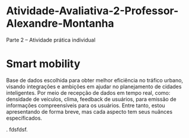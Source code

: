 # Atividade-Avaliativa-2-Professor-Alexandre-Montanha
Parte 2 – Atividade prática individual 

# Smart mobility
Base de dados escolhida para obter melhor eficiência no tráfico urbano, visando integrações e ambições em ajudar no planejamento de cidades inteligentes. Por meio de recepção de dados em tempo real, como: densidade de veículos, clima, feedback de usuários, para emissão de informações compreensíveis para os usuários. Entre tanto, estou apresentando de forma breve, mas cada aspecto tem seus nuânces específicados.

. fdsfdsf.
